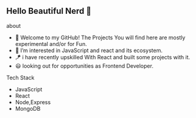 ## Hello Beautiful Nerd 👋

about

- 🤗 Welcome to my GitHub! The Projects You will find here are mostly experimental and/or for Fun.
- 💪 I’m interested in JavaScript and react and its ecosystem.
- 🪁 i have recently upskilled With React and built some projects with it.
- 😃 looking out for opportunities as Frontend Developer.

Tech Stack

- JavaScript
- React
- Node,Express
- MongoDB


<!---
AmitMishra-852/AmitMishra-852 is a ✨ special ✨ repository because its `README.md` (this file) appears on your GitHub profile.
You can click the Preview link to take a look at your changes.
--->
